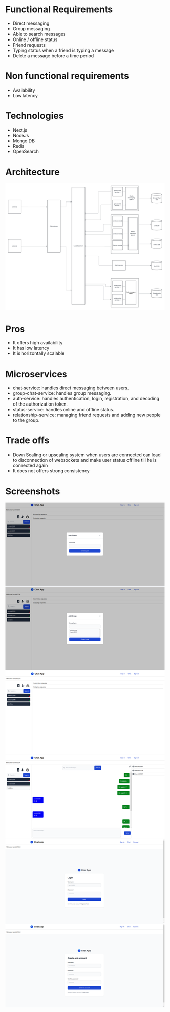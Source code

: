 # Functional Requirements
- Direct messaging
- Group messaging
- Able to search messages
- Online / offline status
- Friend requests
- Typing status when a friend is typing a message
- Delete a message before a time period

# Non functional requirements
- Availability
- Low latency

# Technologies
- Next.js
- NodeJs
- Mongo DB
- Redis
- OpenSearch

# Architecture
![image](https://raw.githubusercontent.com/harshit973/chat-app/master/Chat%20app%20architecture.png)

# Pros

- It offers high availability 
- It has low latency
- It is horizontally scalable
  
# Microservices
- chat-service: handles direct messaging between users.
- group-chat-service: handles group messaging.
- auth-service: handles authentication, login, registration, and decoding of the authorization token.
- status-service: handles online and offline status.
- relationship-service: managing friend requests and adding new people to the group.

# Trade offs
- Down Scaling or upscaling system when users are connected can lead to disconnection of websockets and make user status offline till he is connected again
- It does not offers strong consistency 

# Screenshots
![image](https://raw.githubusercontent.com/harshit973/chat-app/master/add_friend.png)
![image](https://raw.githubusercontent.com/harshit973/chat-app/master/add_group.png)
![image](https://raw.githubusercontent.com/harshit973/chat-app/master/chat_screen.png)
![image](https://raw.githubusercontent.com/harshit973/chat-app/master/chat_screen_group.png)
![image](https://raw.githubusercontent.com/harshit973/chat-app/master/login_screen.png)
![image](https://raw.githubusercontent.com/harshit973/chat-app/master/register_screen.png)
